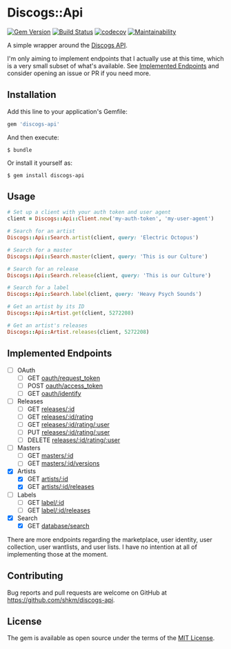# Discogs::Api

[![Gem Version](https://badge.fury.io/rb/discogs-api.svg)](https://badge.fury.io/rb/discogs-api)
[![Build Status](https://travis-ci.org/shkm/discogs-api.svg?branch=master)](https://travis-ci.org/shkm/discogs-api)
[![codecov](https://codecov.io/gh/shkm/discogs-api/branch/master/graph/badge.svg)](https://codecov.io/gh/shkm/discogs-api)
[![Maintainability](https://api.codeclimate.com/v1/badges/07116b2d10b61e6c2726/maintainability)](https://codeclimate.com/github/shkm/discogs-api/maintainability)


A simple wrapper around the [Discogs API](https://www.discogs.com/developers/).

I'm only aiming to implement endpoints that I actually use at this time, which is a very small subset of what's available. See [Implemented Endpoints](#user-content-implemented-endpoints) and consider opening an issue or PR if you need more.


## Installation

Add this line to your application's Gemfile:

```ruby
gem 'discogs-api'
```

And then execute:

    $ bundle

Or install it yourself as:

    $ gem install discogs-api

## Usage

```ruby
# Set up a client with your auth token and user agent
client = Discogs::Api::Client.new('my-auth-token', 'my-user-agent')

# Search for an artist
Discogs::Api::Search.artist(client, query: 'Electric Octopus')

# Search for a master
Discogs::Api::Search.master(client, query: 'This is our Culture')

# Search for an release
Discogs::Api::Search.release(client, query: 'This is our Culture')

# Search for a label
Discogs::Api::Search.label(client, query: 'Heavy Psych Sounds')

# Get an artist by its ID
Discogs::Api::Artist.get(client, 5272208)

# Get an artist's releases
Discogs::Api::Artist.releases(client, 5272208)
```

## Implemented Endpoints

- [ ] OAuth
  - [ ] GET [oauth/request_token](https://www.discogs.com/developers/#page:authentication)
  - [ ] POST [oauth/access_token](https://www.discogs.com/developers/#page:authentication)
  - [ ] GET [oauth/identify](https://www.discogs.com/developers/#page:authentication)
- [ ] Releases
  - [ ] GET [releases/:id](https://www.discogs.com/developers/#page:database,header:database-release)
  - [ ] GET [releases/:id/rating](https://www.discogs.com/developers/#page:database,header:database-community-release-rating-get)
  - [ ] GET [releases/:id/rating/:user](https://www.discogs.com/developers/#page:database,header:database-release-rating-by-user)
  - [ ] PUT [releases/:id/rating/:user](https://www.discogs.com/developers/#page:database,header:database-release-rating-by-user-put)
  - [ ] DELETE [releases/:id/rating/:user](https://www.discogs.com/developers/#page:database,header:database-release-rating-by-user-delete)
- [ ] Masters
  - [ ] GET [masters/:id](https://www.discogs.com/developers/#page:database,header:database-master-release-get)
  - [ ] GET [masters/:id/versions](https://www.discogs.com/developers/#page:database,header:database-master-release-get)
- [x] Artists
  - [x] GET [artists/:id](https://www.discogs.com/developers/#page:database,header:database-artist-get)
  - [x] GET [artists/:id/releases](https://www.discogs.com/developers/#page:database,header:database-artist-releases)
- [ ] Labels
  - [ ] GET [label/:id](https://www.discogs.com/developers/#page:database,header:database-artist-releases)
  - [ ] GET [label/:id/releases](https://www.discogs.com/developers/#page:database,header:database-all-label-releases-get)
- [x] Search
  - [x] GET [database/search](https://www.discogs.com/developers/#page:database,header:database-search-get)

There are more endpoints regarding the marketplace, user identity, user collection, user wantlists, and user lists. I have no intention at all of implementing those at the moment.

## Contributing

Bug reports and pull requests are welcome on GitHub at https://github.com/shkm/discogs-api.

## License

The gem is available as open source under the terms of the [MIT License](https://opensource.org/licenses/MIT).
